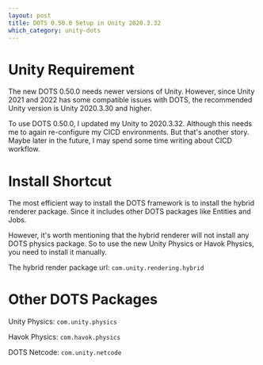 ```yaml
---
layout: post
title: DOTS 0.50.0 Setup in Unity 2020.3.32
which_category: unity-dots 
---
```


# Unity Requirement

The new DOTS 0.50.0 needs newer versions of Unity. However, since Unity 2021 and 2022 has some compatible issues with DOTS, the recommended Unity version is Unity 2020.3.30 and higher.

To use DOTS 0.50.0, I updated my Unity to 2020.3.32. Although this needs me to again re-configure my CICD environments. But that's another story. Maybe later in the future, I may spend some time writing about CICD workflow.

# Install Shortcut

The most efficient way to install the DOTS framework is to install the hybrid renderer package. Since it includes other DOTS packages like Entities and Jobs. 

However, it's worth mentioning that the hybrid renderer will not install any DOTS physics package. So to use the new Unity Physics or Havok Physics, you need to install it manually.

The hybrid render package url: `com.unity.rendering.hybrid`

# Other DOTS Packages

Unity Physics: `com.unity.physics`

Havok Physics: `com.havok.physics`

DOTS Netcode: `com.unity.netcode`